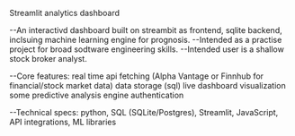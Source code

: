 Streamlit analytics dashboard

--An interactivd dashboard built on streambit as frontend, sqlite backend, inclsuing machine learning engine for prognosis.
--Intended as a practise project for broad sodtware engineering skills.
--Intended user is a shallow stock broker analyst.

--Core features: 
  real time api fetching (Alpha Vantage or Finnhub for financial/stock market data)
  data storage (sql)
  live dashboard
  visualization 
  some predictive analysis engine
  authentication

--Technical specs:
  python, 
  SQL (SQLite/Postgres), 
  Streamlit, 
  JavaScript, 
  API integrations, 
  ML libraries

